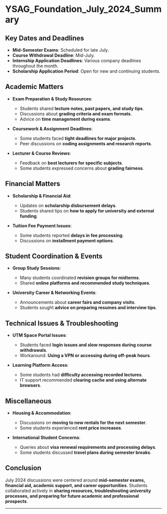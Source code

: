 
# YSAG_Foundation_July_2024_Summary

## Key Dates and Deadlines
- **Mid-Semester Exams**: Scheduled for late July.
- **Course Withdrawal Deadline**: Mid-July.
- **Internship Application Deadlines**: Various company deadlines throughout the month.
- **Scholarship Application Period**: Open for new and continuing students.

## Academic Matters
- **Exam Preparation & Study Resources**:
  - Students shared **lecture notes, past papers, and study tips**.
  - Discussions about **grading criteria and exam formats**.
  - Advice on **time management during exams**.

- **Coursework & Assignment Deadlines**:
  - Some students faced **tight deadlines for major projects**.
  - Peer discussions on **coding assignments and research reports**.

- **Lecturer & Course Reviews**:
  - Feedback on **best lecturers for specific subjects**.
  - Some students expressed concerns about **grading fairness**.

## Financial Matters
- **Scholarship & Financial Aid**:
  - Updates on **scholarship disbursement delays**.
  - Students shared tips on **how to apply for university and external funding**.

- **Tuition Fee Payment Issues**:
  - Some students reported **delays in fee processing**.
  - Discussions on **installment payment options**.

## Student Coordination & Events
- **Group Study Sessions**:
  - Many students coordinated **revision groups for midterms**.
  - Shared **online platforms and recommended study techniques**.

- **University Career & Networking Events**:
  - Announcements about **career fairs and company visits**.
  - Students sought **advice on preparing resumes and interview tips**.

## Technical Issues & Troubleshooting
- **UTM Space Portal Issues**:
  - Students faced **login issues and slow responses during course withdrawals**.
  - Workaround: **Using a VPN or accessing during off-peak hours**.

- **Learning Platform Access**:
  - Some students had **difficulty accessing recorded lectures**.
  - IT support recommended **clearing cache and using alternate browsers**.

## Miscellaneous
- **Housing & Accommodation**:
  - Discussions on **moving to new rentals for the next semester**.
  - Some students experienced **rent price increases**.

- **International Student Concerns**:
  - Queries about **visa renewal requirements and processing delays**.
  - Some students discussed **travel plans during semester breaks**.

## Conclusion
July 2024 discussions were centered around **mid-semester exams, financial aid, academic support, and career opportunities**. Students collaborated actively in **sharing resources, troubleshooting university processes, and preparing for future academic and professional prospects**.

---
